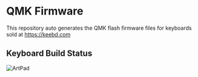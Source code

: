 # QMK Firmware
This repository auto generates the QMK flash firmware files for keyboards sold at https://keebd.com

## Keyboard Build Status
![ArtPad](https://github.com/keebd/qmk-firmware/actions/workflows/artpad.yml/badge.svg)